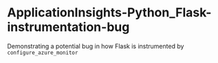 # ApplicationInsights-Python_Flask-instrumentation-bug
Demonstrating a potential bug in how Flask is instrumented by `configure_azure_monitor`
